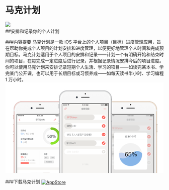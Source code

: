 # 马克计划
![](http://7xrasx.com1.z0.glb.clouddn.com/icon.png)  
##安排和记录你的个人计划<br> 

###内容提要
马克计划是一款 iOS 平台上的个人项目（目标）进度管理应用，旨在帮助你完成个人项目的计划安排和进度管理，以便更好地管理个人时间和完成预期目标。马克计划适用于个人项目的安排和记录——计划一个有明确开始和结束时间的项目，在每完成一定进度后进行记录，并根据记录情况安排今后的项目进度。你可以使用马克计划来安排记录短期个人生活、学习的项目——如读完某本书、学完某门公开课，也可以用于长期目标或习惯养成——如每天读书半小时、学习编程 1 万小时。<br>
![](./PlanIt/Artboard.png)<br>

###下载马克计划
<a href="https://itunes.apple.com/cn/app/ma-ke-ji-hua/id1141710914"  ><img src="http://7xrasx.com1.z0.glb.clouddn.com/appdownload1.png" width = "150" alt="AppStore" align=center /> </a>

